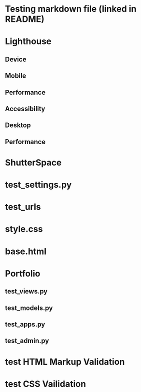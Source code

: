 # Testing markdown file (linked in README)

# Lighthouse 

## Device
## Mobile
## Performance
## Accessibility
## Desktop
## Performance


# ShutterSpace
# test_settings.py
# test_urls
# style.css
# base.html

# Portfolio
## test_views.py
## test_models.py
## test_apps.py
## test_admin.py
# test HTML Markup Validation 
# test CSS Vailidation